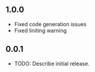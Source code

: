 ## 1.0.0
* Fixed code generation issues
* Fixed liniting warning

## 0.0.1

* TODO: Describe initial release.
